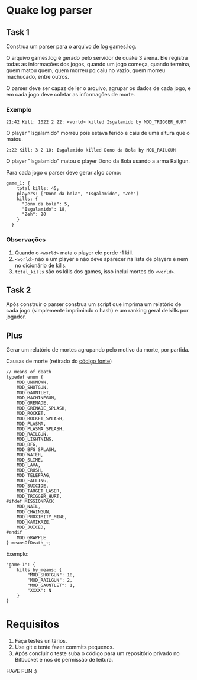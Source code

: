 # Quake log parser

## Task 1

Construa um parser para o arquivo de log games.log.

O arquivo games.log é gerado pelo servidor de quake 3 arena. Ele registra todas as informações dos jogos, quando um jogo começa, quando termina, quem matou quem, quem morreu pq caiu no vazio, quem morreu machucado, entre outros.

O parser deve ser capaz de ler o arquivo, agrupar os dados de cada jogo, e em cada jogo deve coletar as informações de morte.

### Exemplo

  	21:42 Kill: 1022 2 22: <world> killed Isgalamido by MOD_TRIGGER_HURT
  
  O player "Isgalamido" morreu pois estava ferido e caiu de uma altura que o matou.

  	2:22 Kill: 3 2 10: Isgalamido killed Dono da Bola by MOD_RAILGUN
  
  O player "Isgalamido" matou o player Dono da Bola usando a arma Railgun.
  
Para cada jogo o parser deve gerar algo como:

    game_1: {
	    total_kills: 45;
	    players: ["Dono da bola", "Isgalamido", "Zeh"]
	    kills: {
	      "Dono da bola": 5,
	      "Isgalamido": 18,
	      "Zeh": 20
	    }
	  }

### Observações

1. Quando o `<world>` mata o player ele perde -1 kill.
2. `<world>` não é um player e não deve aparecer na lista de players e nem no dicionário de kills.
3. `total_kills` são os kills dos games, isso inclui mortes do `<world>`.

## Task 2

Após construir o parser construa um script que imprima um relatório de cada jogo (simplemente imprimindo o hash) e um ranking geral de kills por jogador.

## Plus

Gerar um relatório de mortes agrupando pelo motivo da morte, por partida.

Causas de morte (retirado do [código fonte](https://github.com/id-Software/Quake-III-Arena/blob/master/code/game/bg_public.h))

	// means of death
	typedef enum {
		MOD_UNKNOWN,
		MOD_SHOTGUN,
		MOD_GAUNTLET,
		MOD_MACHINEGUN,
		MOD_GRENADE,
		MOD_GRENADE_SPLASH,
		MOD_ROCKET,
		MOD_ROCKET_SPLASH,
		MOD_PLASMA,
		MOD_PLASMA_SPLASH,
		MOD_RAILGUN,
		MOD_LIGHTNING,
		MOD_BFG,
		MOD_BFG_SPLASH,
		MOD_WATER,
		MOD_SLIME,
		MOD_LAVA,
		MOD_CRUSH,
		MOD_TELEFRAG,
		MOD_FALLING,
		MOD_SUICIDE,
		MOD_TARGET_LASER,
		MOD_TRIGGER_HURT,
	#ifdef MISSIONPACK
		MOD_NAIL,
		MOD_CHAINGUN,
		MOD_PROXIMITY_MINE,
		MOD_KAMIKAZE,
		MOD_JUICED,
	#endif
		MOD_GRAPPLE
	} meansOfDeath_t;

Exemplo:

	"game-1": {
		kills_by_means: {
			"MOD_SHOTGUN": 10,
			"MOD_RAILGUN": 2,
			"MOD_GAUNTLET": 1,
			"XXXX": N
		}
	}

# Requisitos

1. Faça testes unitários.
2. Use git e tente fazer commits pequenos.
3. Após concluir o teste suba o código para um repositório privado no Bitbucket e nos dê permissão de leitura.

HAVE FUN :)